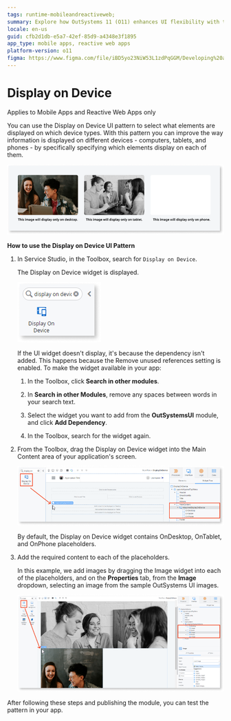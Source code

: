 ```yaml
---
tags: runtime-mobileandreactiveweb;  
summary: Explore how OutSystems 11 (O11) enhances UI flexibility with the Display on Device pattern for optimal content presentation across different devices.
locale: en-us
guid: cfb2d1db-e5a7-42ef-85d9-a4348e3f1895
app_type: mobile apps, reactive web apps
platform-version: o11
figma: https://www.figma.com/file/iBD5yo23NiW53L1zdPqGGM/Developing%20an%20Application?node-id=201:31
---
```


# Display on Device

<div class="info" markdown="1">

Applies to Mobile Apps and Reactive Web Apps only

</div>

You can use the Display on Device UI pattern to select what elements are displayed on which device types. With this pattern you can improve the way information is displayed on different devices - computers, tablets, and phones - by specifically specifying which elements display on each of them.

![Overview of Display on Device pattern showing different device types](images/displayondevice-1.png "Display on Device Pattern Overview")

**How to use the Display on Device UI Pattern**

1. In Service Studio, in the Toolbox, search for `Display on Device`.

    The Display on Device widget is displayed.

    ![Service Studio interface with Display on Device widget highlighted](images/displayondevice-2-ss.png "Display on Device Widget in Service Studio")
  
    If the UI widget doesn't display, it's because the dependency isn't added. This happens because the Remove unused references setting is enabled. To make the widget available in your app:

    1. In the Toolbox, click **Search in other modules**.

    1. In **Search in other Modules**, remove any spaces between words in your search text.
    
    1. Select the widget you want to add from the **OutSystemsUI** module, and click **Add Dependency**. 
    
    1. In the Toolbox, search for the widget again.

1. From the Toolbox, drag the Display on Device widget into the Main Content area of your application's screen.

    ![Dragging the Display on Device widget into the Main Content area in Service Studio](images/displayondevice-3-ss.png "Dragging Display on Device Widget")

    By default, the Display on Device widget contains OnDesktop, OnTablet, and OnPhone placeholders.

1. Add the required content to each of the placeholders.

    In this example, we add images by dragging the Image widget into each of the placeholders, and on the **Properties** tab, from the **Image** dropdown, selecting an image from the sample OutSystems UI images.

    ![Adding images to OnDesktop, OnTablet, and OnPhone placeholders in Display on Device widget](images/displayondevice-4-ss.png "Configuring Display on Device Placeholders")

After following these steps and publishing the module, you can test the pattern in your app.
